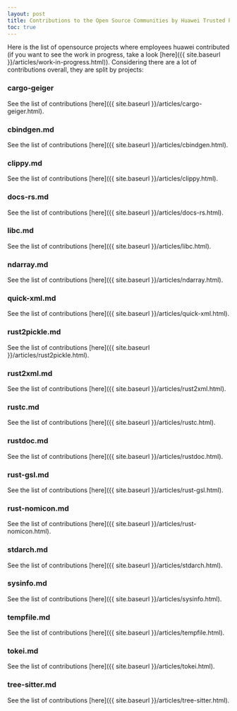 ```yaml
---
layout: post
title: Contributions to the Open Source Communities by Huawei Trusted Programming 
toc: true
---
```


Here is the list of opensource projects where employees huawei contributed (if you want to see the work in progress, take a look [here]({{ site.baseurl }}/articles/work-in-progress.html)). Considering there are a lot of contributions overall, they are split by projects:

### cargo-geiger

See the list of contributions [here]({{ site.baseurl }}/articles/cargo-geiger.html).

### cbindgen.md

See the list of contributions [here]({{ site.baseurl }}/articles/cbindgen.html).

### clippy.md

See the list of contributions [here]({{ site.baseurl }}/articles/clippy.html).

### docs-rs.md

See the list of contributions [here]({{ site.baseurl }}/articles/docs-rs.html).

### libc.md

See the list of contributions [here]({{ site.baseurl }}/articles/libc.html).

### ndarray.md

See the list of contributions [here]({{ site.baseurl }}/articles/ndarray.html).

### quick-xml.md

See the list of contributions [here]({{ site.baseurl }}/articles/quick-xml.html).

### rust2pickle.md

See the list of contributions [here]({{ site.baseurl }}/articles/rust2pickle.html).

### rust2xml.md

See the list of contributions [here]({{ site.baseurl }}/articles/rust2xml.html).

### rustc.md

See the list of contributions [here]({{ site.baseurl }}/articles/rustc.html).

### rustdoc.md

See the list of contributions [here]({{ site.baseurl }}/articles/rustdoc.html).

### rust-gsl.md

See the list of contributions [here]({{ site.baseurl }}/articles/rust-gsl.html).

### rust-nomicon.md

See the list of contributions [here]({{ site.baseurl }}/articles/rust-nomicon.html).

### stdarch.md

See the list of contributions [here]({{ site.baseurl }}/articles/stdarch.html).

### sysinfo.md

See the list of contributions [here]({{ site.baseurl }}/articles/sysinfo.html).

### tempfile.md

See the list of contributions [here]({{ site.baseurl }}/articles/tempfile.html).

### tokei.md

See the list of contributions [here]({{ site.baseurl }}/articles/tokei.html).

### tree-sitter.md

See the list of contributions [here]({{ site.baseurl }}/articles/tree-sitter.html).
